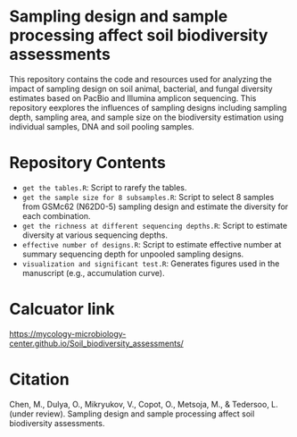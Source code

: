 # Sampling design and sample processing affect soil biodiversity assessments
This repository contains the code and resources used for analyzing the impact of sampling design on soil animal, bacterial, and fungal diversity estimates based on PacBio and Illumina amplicon sequencing. This repository eexplores the influences of sampling designs including sampling depth, sampling area, and sample size on the biodiversity estimation using individual samples, DNA and soil pooling samples. 
# Repository Contents
- `get the tables.R`: Script to rarefy the tables.
- `get the sample size for 8 subsamples.R`: Script to select 8 samples from GSMc62 (N62D0-5) sampling design and estimate the diversity for each combination.
- `get the richness at different sequencing depths.R`: Script to estimate diversity at various sequencing depths.
- `effective number of designs.R`: Script to estimate effective number at summary sequencing depth for unpooled sampling designs.
- `visualization and significant test.R`: Generates figures used in the manuscript (e.g., accumulation curve).
# Calcuator link
https://mycology-microbiology-center.github.io/Soil_biodiversity_assessments/
# Citation
Chen, M., Dulya, O., Mikryukov, V., Copot, O., Metsoja, M., & Tedersoo, L. (under review). Sampling design and sample processing affect soil biodiversity assessments.
